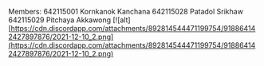 Members:
642115001 Kornkanok Kanchana
642115028 Patadol Srikhaw
642115029 Pitchaya Akkawong
[![alt][https://cdn.discordapp.com/attachments/892814544471199754/918864142427897876/2021-12-10_2.png](https://cdn.discordapp.com/attachments/892814544471199754/918864142427897876/2021-12-10_2.png)


